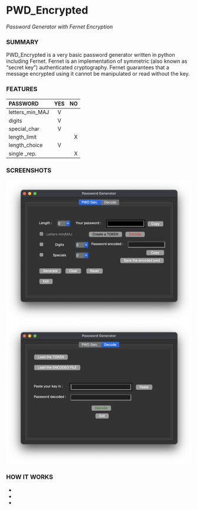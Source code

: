 # PWD_Encrypted
_Password Generator with Fernet Encryption_

### SUMMARY
PWD_Encrypted is a very basic password generator written in python including Fernet.
Fernet is an implementation of symmetric (also known as “secret key”) authenticated cryptography.
Fernet guarantees that a message encrypted using it cannot be manipulated or read without the key.

### FEATURES
| PASSWORD         |       YES       |       NO      |
|:-----------------|:---------------:| -------------:|
| letters_min_MAJ  |        V        |               |
| digits           |        V        |               |
| special_char     |        V        |               |
| length_limit     |                 |       X       |
| length_choice    |        V        |               |
| single _rep.     |                 |       X       |

### SCREENSHOTS
![Screenshot](https://github.com/gelndjj/PWD_Encrypted/blob/main/img/pwd_gen.png)
![Screenshot](https://github.com/gelndjj/PWD_Encrypted/blob/main/img/pwd_dec.png)

### HOW IT WORKS
* 
*
*
